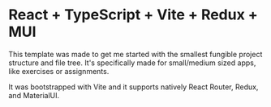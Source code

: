 # React + TypeScript + Vite + Redux + MUI

This template was made to get me started with the smallest fungible project structure and file tree. It's specifically made for small/medium sized apps, like exercises or assignments. 

It was bootstrapped with Vite and it supports natively React Router, Redux, and MaterialUI. 